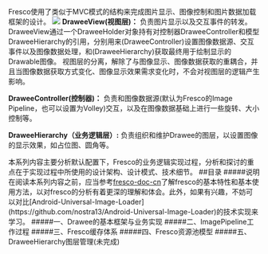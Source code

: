   Fresco使用了类似于MVC模式的结构来完成图片显示、图像控制和图片数据加载框架的设计。
  ![](https://github.com/icemoonlol/fresco-research-stuff/blob/master/main-stuff/img/fresco_mvc.png)
  __DraweeView(视图层)：__
  负责图片显示以及交互事件的转发。DraweeView通过一个DraweeHolder对象持有对控制器DraweeController和模型DraweeHierarchy的引用，分别用来(DraweeController)设置图像数据源、交互事件以及图像数据处理，和(DraweeHierarchy)获取最终用于绘制显示的Drawable图像。
  视图层的分离，解除了与图像显示、图像数据获取的重耦合，并且当图像数据获取方式变化、图像显示效果需求变化时，不会对视图层的逻辑产生影响。
  
  __DraweeController(控制器)：__
  负责和图像数据源(默认为Fresco的Image Pipeline，也可以设置为Volley)交互，以及在图像数据基础上进行一些旋转、大小控制等。
  
  __DraweeHierarchy（业务逻辑层）:__
  负责组织和维护Drawee的图层，以设置图像的显示效果，如占位图、圆角等。
  
  本系列内容主要分析默认配置下，Fresco的业务逻辑实现过程，分析和探讨的重点在于实现过程中所使用的设计架构、设计模式、技术细节。
  ##目录
  #####说明
  在阅读本系列内容之前，应当参考[fresco-doc-cn](http://fresco-cn.org/docs/concepts.html#_)了解fresco的基本特性和基本使用方法，以对fresco的分析有着更深的理解和体会。此外，如果有兴趣，不妨可以对比[Android-Universal-Image-Loader](https://github.com/nostra13/Android-Universal-Image-Loader)的技术实现来学习。
#####一、Drawee的基本框架与业务实现
#####二、ImagePipeline工作过程
#####三、Fresco缓存体系
#####四、Fresco资源池模型
#####五、DraweeHierarchy图层管理(未完成)
 

